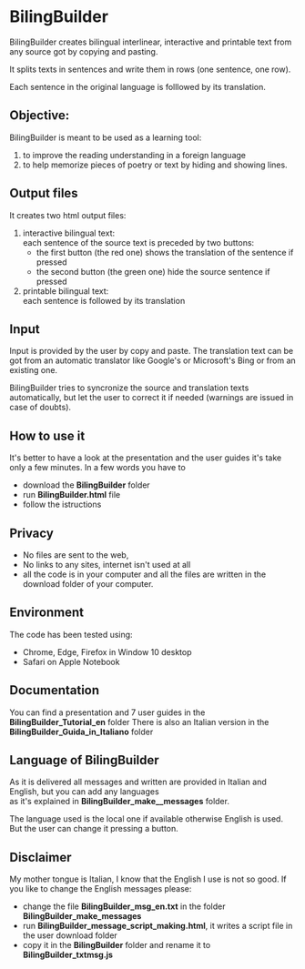 # BilingBuilder
BilingBuilder creates bilingual interlinear, interactive and printable text  from any source got by copying and pasting.

It splits texts in sentences and write  them in rows (one sentence, one row).

Each sentence in the original language is folllowed by its translation.  

## Objective: 
  BilingBuilder is meant to be used as a learning tool:
  1. to improve the reading understanding in a foreign language 
  2. to help memorize pieces of poetry or text by hiding and showing lines.   

## Output files
It creates two html output files:
1. interactive bilingual text:   
    each sentence of the source text is preceded by two buttons:
      * the first button (the red one) shows the translation of the sentence if pressed 
      * the second button (the green one) hide the source sentence if pressed
2. printable bilingual text:  
   each sentence is followed by its translation 
 
## Input
Input is provided by the user by copy and paste.
The translation text can be got from an automatic translator like Google's or  Microsoft's Bing 
or from an existing one. 

BilingBuilder tries to syncronize the source and translation texts automatically, 
but let the user to correct it if needed  (warnings are issued in case of doubts). 

## How to use it
It's better to have a look at the presentation and the user guides it's take only a few minutes.
In a few words you have to  
* download the **BilingBuilder** folder
* run  **BilingBuilder.html** file 
* follow the istructions 

## Privacy 
* No files are sent to the web, 
* No links to any sites, internet isn't used at all 
* all the code is in your computer and  all the files are written in the download folder of your computer.  

## Environment
The code has been tested using:
* Chrome, Edge, Firefox in Window 10 desktop 
* Safari on Apple Notebook  

## Documentation
You can find a presentation and 7 user guides in the  **BilingBuilder_Tutorial_en** folder 
There is also an Italian version in the  **BilingBuilder_Guida_in_Italiano** folder

## Language of BilingBuilder
As it is delivered all messages and written are provided in Italian and English, but you can add any languages  
as it's explained in **BilingBuilder_make__messages** folder.

The language used is the local one if available otherwise English is used.  But the user can change it pressing a button.

## Disclaimer
My mother tongue is Italian, I know that the English I use is not so good.
If you like to change the English messages please:
* change the file **BilingBuilder_msg_en.txt**  in the folder **BilingBuilder_make_messages** 
* run **BilingBuilder_message_script_making.html**,  it writes a script file in the user download folder
* copy it in the **BilingBuilder** folder and rename it to **BilingBuilder_txtmsg.js**
 



